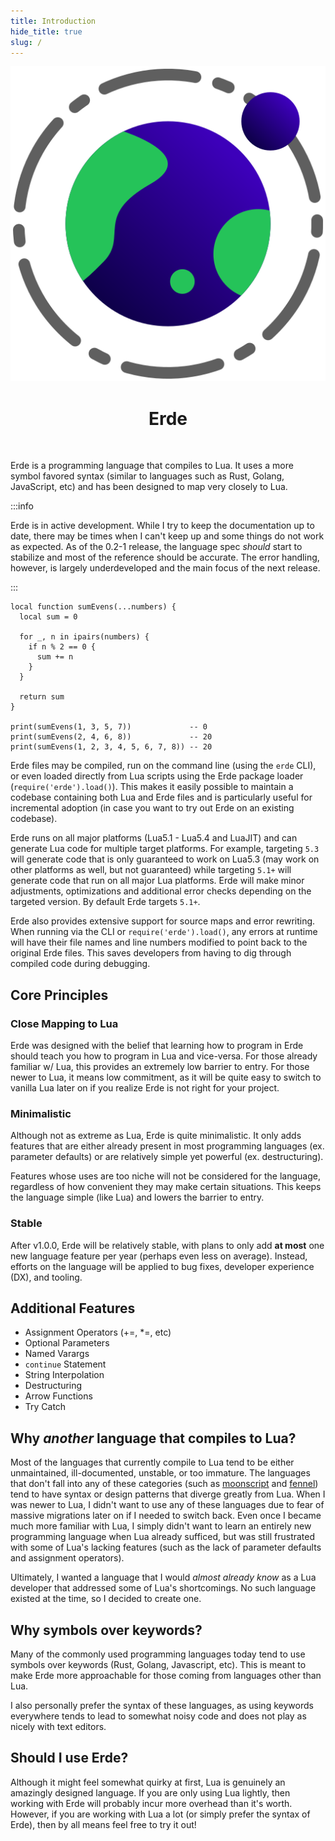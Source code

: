 ```yaml
---
title: Introduction
hide_title: true
slug: /
---
```


<center>

![Erde Logo](../../static/logo.svg)

# Erde

</center>

<br />

Erde is a programming language that compiles to Lua. It uses a more symbol
favored syntax (similar to languages such as Rust, Golang, JavaScript, etc) and
has been designed to map very closely to Lua.

:::info

Erde is in active development. While I try to keep the documentation up to date,
there may be times when I can't keep up and some things do not work as expected.
As of the 0.2-1 release, the language spec _should_ start to stabilize and most
of the reference should be accurate. The error handling, however, is largely
underdeveloped and the main focus of the next release.

:::

```erde
local function sumEvens(...numbers) {
  local sum = 0

  for _, n in ipairs(numbers) {
    if n % 2 == 0 {
      sum += n
    }
  }

  return sum
}

print(sumEvens(1, 3, 5, 7))             -- 0
print(sumEvens(2, 4, 6, 8))             -- 20
print(sumEvens(1, 2, 3, 4, 5, 6, 7, 8)) -- 20
```

Erde files may be compiled, run on the command line (using the `erde` CLI), or
even loaded directly from Lua scripts using the Erde package loader 
(`require('erde').load()`). This makes it easily possible to maintain a
codebase containing both Lua and Erde files and is particularly useful for
incremental adoption (in case you want to try out Erde on an existing codebase).

Erde runs on all major platforms (Lua5.1 - Lua5.4 and LuaJIT) and can generate
Lua code for multiple target platforms. For example, targeting `5.3` will
generate code that is only guaranteed to work on Lua5.3 (may work on other
platforms as well, but not guaranteed) while targeting `5.1+` will generate code
that run on all major Lua platforms. Erde will make minor adjustments,
optimizations and additional error checks depending on the targeted version. By
default Erde targets `5.1+`.

Erde also provides extensive support for source maps and error rewriting. When
running via the CLI or `require('erde').load()`, any errors at runtime will have
their file names and line numbers modified to point back to the original Erde
files. This saves developers from having to dig through compiled code during
debugging.

## Core Principles

### Close Mapping to Lua

Erde was designed with the belief that learning how to program in Erde should
teach you how to program in Lua and vice-versa. For those already familiar w/
Lua, this provides an extremely low barrier to entry. For those newer to Lua,
it means low commitment, as it will be quite easy to switch to vanilla Lua later
on if you realize Erde is not right for your project.

### Minimalistic

Although not as extreme as Lua, Erde is quite minimalistic. It only adds
features that are either already present in most programming languages
(ex. parameter defaults) or are relatively simple yet powerful (ex. destructuring).

Features whose uses are too niche will not be considered for the language,
regardless of how convenient they may make certain situations. This keeps the
language simple (like Lua) and lowers the barrier to entry.

### Stable

After v1.0.0, Erde will be relatively stable, with plans to only add **at most**
one new language feature per year (perhaps even less on average). Instead,
efforts on the language will be applied to bug fixes, developer experience (DX),
and tooling.

## Additional Features

- Assignment Operators (+=, *=, etc)
- Optional Parameters
- Named Varargs
- `continue` Statement
- String Interpolation
- Destructuring
- Arrow Functions
- Try Catch

## Why _another_ language that compiles to Lua?

Most of the languages that currently compile to Lua tend to be either
unmaintained, ill-documented, unstable, or too immature. The languages that
don't fall into any of these categories (such as [moonscript](https://moonscript.org)
and [fennel](https://fennel-lang.org)) tend to have syntax or design patterns
that diverge greatly from Lua. When I was newer to Lua, I didn't want to use any
of these languages due to fear of massive migrations later on if I needed to
switch back. Even once I became much more familiar with Lua, I simply didn't
want to learn an entirely new programming language when Lua already sufficed,
but was still frustrated with some of Lua's lacking features (such as the lack
of parameter defaults and assignment operators).

Ultimately, I wanted a language that I would _almost already know_ as a Lua
developer that addressed some of Lua's shortcomings. No such language existed
at the time, so I decided to create one.

## Why symbols over keywords?

Many of the commonly used programming languages today tend to use symbols over
keywords (Rust, Golang, Javascript, etc). This is meant to make Erde more
approachable for those coming from languages other than Lua.

I also personally prefer the syntax of these languages, as using keywords
everywhere tends to lead to somewhat noisy code and does not play as nicely with
text editors.

## Should I use Erde?

Although it might feel somewhat quirky at first, Lua is genuinely an amazingly
designed language. If you are only using Lua lightly, then working with Erde
will probably incur more overhead than it's worth. However, if you are working
with Lua a lot (or simply prefer the syntax of Erde), then by all means feel
free to try it out!
